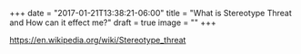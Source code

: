 +++
date = "2017-01-21T13:38:21-06:00"
title = "What is Stereotype Threat and How can it effect me?"
draft = true
image = ""
+++

https://en.wikipedia.org/wiki/Stereotype_threat

